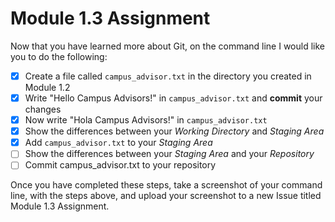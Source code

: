 # Module 1.3 Assignment

Now that you have learned more about Git, on the command line I would like you to do the following:

- [x] Create a file called `campus_advisor.txt` in the directory you created in Module 1.2
- [x] Write "Hello Campus Advisors!" in `campus_advisor.txt` and **commit** your changes
- [x] Now write "Hola Campus Advisors!" in `campus_advisor.txt`
- [x] Show the differences between your _Working Directory_ and _Staging Area_
- [x] Add `campus_advisor.txt` to your _Staging Area_
- [ ] Show the differences between your _Staging Area_ and your _Repository_
- [ ] Commit campus_advisor.txt to your repository

Once you have completed these steps, take a screenshot of your command line, with the steps above, 
and upload your screenshot to a new Issue titled Module 1.3 Assignment.
